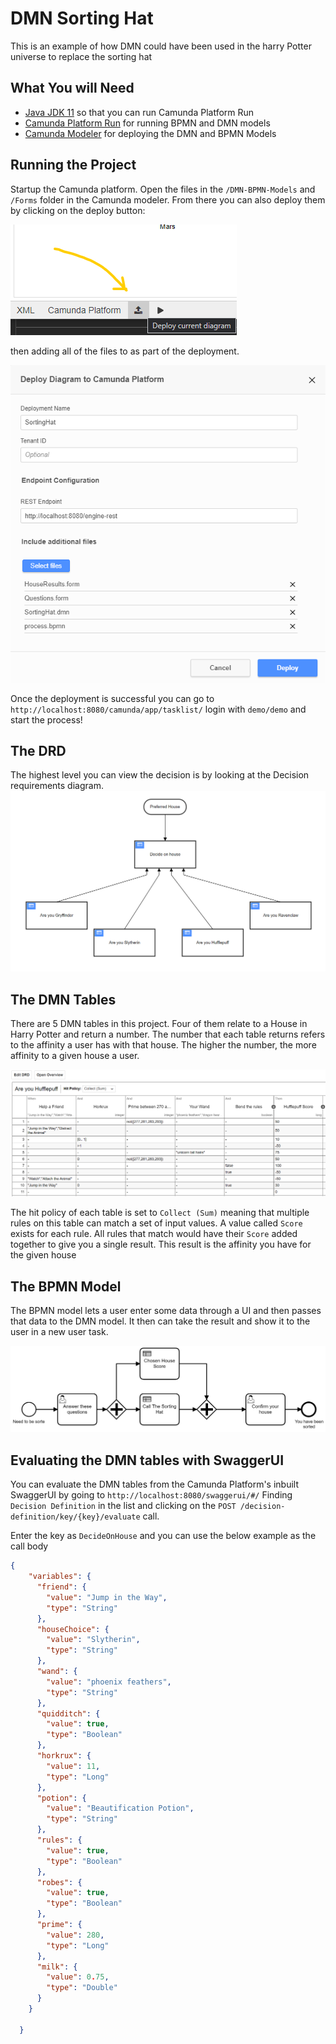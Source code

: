 # DMN Sorting Hat
This is an example of how DMN could have been used in the harry Potter universe to replace the sorting hat

## What You will Need
* [Java JDK 11](https://www.oracle.com/java/technologies/javase-jdk11-downloads.html) so that you can run Camunda Platform Run
* [Camunda Platform Run](https://camunda.com/download/) for running BPMN and DMN models
* [Camunda Modeler](https://camunda.com/download/modeler/) for deploying the DMN and BPMN Models

## Running the Project

Startup the Camunda platform.
Open the files in the ``/DMN-BPMN-Models`` and ``/Forms`` folder in the Camunda modeler. From there you can also deploy them by clicking on the deploy button:

![deployButton](./images/deployButton-1.png) 

then adding all of the files to as part of the deployment.

![deploymentScreen](./images/deploymentScreen.png)

Once the deployment is successful you can go to `` http://localhost:8080/camunda/app/tasklist/`` login with ``demo/demo`` and start the process!

## The DRD
The highest level you can view the decision is by looking at the Decision requirements diagram.
![SortingDRD](./images/SortingHatDRD.png)

## The DMN Tables
There are 5 DMN tables in this project. Four of them relate to a House in Harry Potter and return a number. The number that each table returns refers to the affinity a user has with that house. The higher the number, the more affinity to a given house a user.

![huffel](./images/huffelpuffDMN.png)

The hit policy of each table is set to `Collect (Sum)` meaning that multiple rules on this table can match a set of input values. A value called `Score` exists for each rule. All rules that match would have their `Score` added together to give you a single result. This result is the affinity you have for the given house


## The BPMN Model

The BPMN model lets a user enter some data through a UI and then passes that data to the DMN model. It then can take the result and show it to the user in a new user task.

![SortingProcess](./images/SortingProcess.png)



## Evaluating the DMN tables with SwaggerUI
You can evaluate the DMN tables from the Camunda Platform's inbuilt SwaggerUI by going to `http://localhost:8080/swaggerui/#/`
Finding `Decision Definition` in the list and clicking on the `POST /decision-definition/key/{key}/evaluate` call. 

Enter the key as `DecideOnHouse` and you can use the below example as the call body

```Json
{
    "variables": {
      "friend": {
        "value": "Jump in the Way",
        "type": "String"
      },
      "houseChoice": {
        "value": "Slytherin",
        "type": "String"
      },
      "wand": {
        "value": "phoenix feathers",
        "type": "String"
      },
      "quidditch": {
        "value": true,
        "type": "Boolean"
      },
      "horkrux": {
        "value": 11,
        "type": "Long"
      },
      "potion": {
        "value": "Beautification Potion",
        "type": "String"
      },
      "rules": {
        "value": true,
        "type": "Boolean"
      },
      "robes": {
        "value": true,
        "type": "Boolean"
      },
      "prime": {
        "value": 280,
        "type": "Long"
      },
      "milk": {
        "value": 0.75,
        "type": "Double"
      }
    }
  
  }
```
